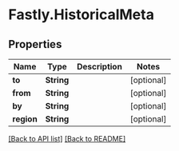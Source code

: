 # Fastly.HistoricalMeta

## Properties

Name | Type | Description | Notes
------------ | ------------- | ------------- | -------------
**to** | **String** |  | [optional] 
**from** | **String** |  | [optional] 
**by** | **String** |  | [optional] 
**region** | **String** |  | [optional] 



[[Back to API list]](../../README.md#endpoints) [[Back to README]](../../README.md)
